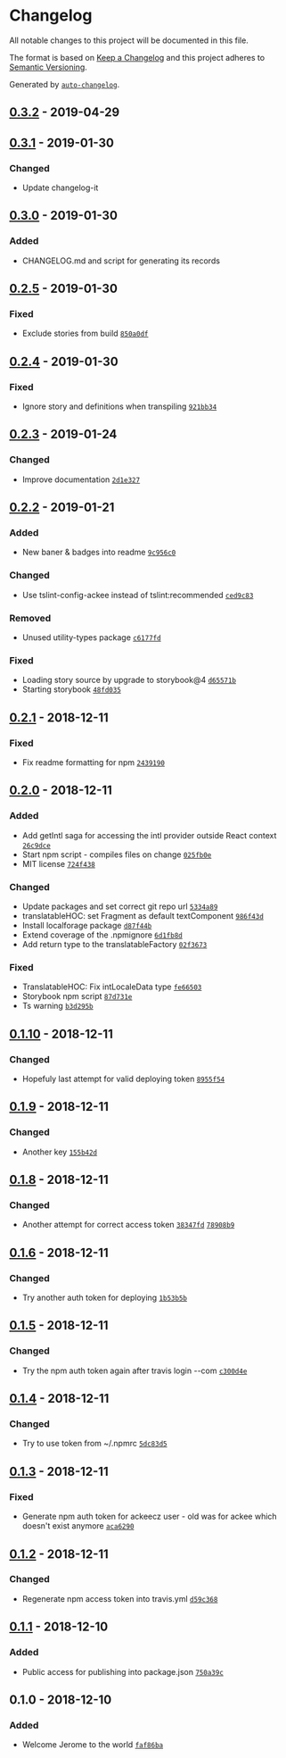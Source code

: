 # Changelog

All notable changes to this project will be documented in this file.

The format is based on [Keep a Changelog](http://keepachangelog.com/en/1.0.0/)
and this project adheres to [Semantic Versioning](http://semver.org/spec/v2.0.0.html).

Generated by [`auto-changelog`](https://github.com/CookPete/auto-changelog).

## [0.3.2] - 2019-04-29

## [0.3.1] - 2019-01-30
### Changed
- Update changelog-it

## [0.3.0] - 2019-01-30
### Added
- CHANGELOG.md and script for generating its records

## [0.2.5] - 2019-01-30
### Fixed
- Exclude stories from build [`850a0df`](https://github.com/AckeeCZ/jerome/commit/850a0df75ddc71ab1e9be7af41999ee279109126)

## [0.2.4] - 2019-01-30
### Fixed
- Ignore story and definitions when transpiling [`921bb34`](https://github.com/AckeeCZ/jerome/commit/921bb34516b3500973ac65bd5e7454bab75bfc04)

## [0.2.3] - 2019-01-24
### Changed
- Improve documentation [`2d1e327`](https://github.com/AckeeCZ/jerome/commit/2d1e327c58dc2a37af675dcdefdbd9c282139e54)

## [0.2.2] - 2019-01-21
### Added
- New baner & badges into readme [`9c956c0`](https://github.com/AckeeCZ/jerome/commit/9c956c0e3fe75a44ac14eb3c239690e5aa2d3c34)

### Changed
- Use tslint-config-ackee instead of tslint:recommended [`ced9c83`](https://github.com/AckeeCZ/jerome/commit/ced9c836b0765cbee2fbb1d5c3c9f802d120123e)

### Removed
- Unused utility-types package [`c6177fd`](https://github.com/AckeeCZ/jerome/commit/c6177fd39075cf5b972901886502f960fe36c1e1)

### Fixed
- Loading story source by upgrade to storybook@4 [`d65571b`](https://github.com/AckeeCZ/jerome/commit/d65571b044e4b3787c2bd3fb6599c9b855d7feff)
- Starting storybook [`48fd035`](https://github.com/AckeeCZ/jerome/commit/48fd03529ef12ade2d3c83f069b1a0cf072efd20)

## [0.2.1] - 2018-12-11
### Fixed
- Fix readme formatting for npm [`2439190`](https://github.com/AckeeCZ/jerome/commit/24391909c26d47a0107b6a19d924cf7349eaaff4)

## [0.2.0] - 2018-12-11
### Added
- Add getIntl saga for accessing the intl provider outside React context [`26c9dce`](https://github.com/AckeeCZ/jerome/commit/26c9dced97ef5cedf69b17206736121bd0478096)
- Start npm script - compiles files on change [`025fb0e`](https://github.com/AckeeCZ/jerome/commit/025fb0ecc9629c623ec7ad466a9277af3f7ec6cd)
- MIT license [`724f438`](https://github.com/AckeeCZ/jerome/commit/724f4386ad3513eed014856d9c203e71100f881f)

### Changed
- Update packages and set correct git repo url [`5334a89`](https://github.com/AckeeCZ/jerome/commit/5334a899c7937216566f3c85d4219997e67c6285)
- translatableHOC: set Fragment as default textComponent [`986f43d`](https://github.com/AckeeCZ/jerome/commit/986f43d82afe788c0a3139ef5f44522dc697ec5e)
- Install localforage package [`d87f44b`](https://github.com/AckeeCZ/jerome/commit/d87f44b2623dd85a65a9a5841d8cada5355c0ccd)
- Extend coverage of the .npmignore [`6d1fb8d`](https://github.com/AckeeCZ/jerome/commit/6d1fb8dabbc66e28b4feb864ee883fd688abe09b)
- Add return type to the translatableFactory [`02f3673`](https://github.com/AckeeCZ/jerome/commit/02f3673c71be41ee6c55c281af15dc905d563bd4)

### Fixed
- TranslatableHOC: Fix intLocaleData type [`fe66503`](https://github.com/AckeeCZ/jerome/commit/fe66503d919a39c2a5b6874b7cbb0bc6da9e9be6)
- Storybook npm script [`87d731e`](https://github.com/AckeeCZ/jerome/commit/87d731e29652530dbbc7aa111c1318a042753268)
- Ts warning [`b3d295b`](https://github.com/AckeeCZ/jerome/commit/b3d295b40d9f7af6f903b1a323de7a015b25f6d4)

## [0.1.10] - 2018-12-11
### Changed
- Hopefuly last attempt for valid deploying token [`8955f54`](https://github.com/AckeeCZ/jerome/commit/8955f54d80ab9adb644ce9cb991115cf085b0190)

## [0.1.9] - 2018-12-11
### Changed
- Another key [`155b42d`](https://github.com/AckeeCZ/jerome/commit/155b42d9e6ee5fa1b5aa9b04e73dc67e84bad3c3)

## [0.1.8] - 2018-12-11
### Changed
- Another attempt for correct access token [`38347fd`](https://github.com/AckeeCZ/jerome/commit/38347fdacd8a039e979c9f04e3a2f7735f86af4a)  [`78908b9`](https://github.com/AckeeCZ/jerome/commit/78908b9e87febbcec9f15a312924b2dea321e804)

## [0.1.6] - 2018-12-11
### Changed
- Try another auth token for deploying [`1b53b5b`](https://github.com/AckeeCZ/jerome/commit/1b53b5bbf84077d6da385b4130130fffb3ffce1c)

## [0.1.5] - 2018-12-11
### Changed
- Try the npm auth token again after travis login --com [`c300d4e`](https://github.com/AckeeCZ/jerome/commit/c300d4ed98fd38b6bf3bcfe14e1b8dfbadb2c752)

## [0.1.4] - 2018-12-11
### Changed
- Try to use token from ~/.npmrc [`5dc83d5`](https://github.com/AckeeCZ/jerome/commit/5dc83d564509422824a9531b9b426d1d6d9d5eca)

## [0.1.3] - 2018-12-11
### Fixed
- Generate npm auth token for ackeecz user - old was for ackee which doesn't exist anymore [`aca6290`](https://github.com/AckeeCZ/jerome/commit/aca62907d987a14d22ae48f2cd8719a890cbde2c)

## [0.1.2] - 2018-12-11
### Changed
- Regenerate npm access token into travis.yml [`d59c368`](https://github.com/AckeeCZ/jerome/commit/d59c368bf87e70be2aad309455a8cc18fbd19bb8)

## [0.1.1] - 2018-12-10
### Added
- Public access for publishing into package.json [`750a39c`](https://github.com/AckeeCZ/jerome/commit/750a39c45f72a83de4f79f79a5a6b9ad5eb8d554)

## 0.1.0 - 2018-12-10
### Added
- Welcome Jerome to the world [`faf86ba`](https://github.com/AckeeCZ/jerome/commit/faf86ba312df23aa7032e490cbcdeca2d1261300)

[0.3.2]: https://github.com/AckeeCZ/jerome/compare/v0.3.1...v0.3.2
[0.3.1]: https://github.com/AckeeCZ/jerome/compare/v0.3.0...v0.3.1
[0.3.0]: https://github.com/AckeeCZ/jerome/compare/v0.2.5...v0.3.0
[0.2.5]: https://github.com/AckeeCZ/jerome/compare/v0.2.4...v0.2.5
[0.2.4]: https://github.com/AckeeCZ/jerome/compare/v0.2.3...v0.2.4
[0.2.3]: https://github.com/AckeeCZ/jerome/compare/v0.2.2...v0.2.3
[0.2.2]: https://github.com/AckeeCZ/jerome/compare/v0.2.1...v0.2.2
[0.2.1]: https://github.com/AckeeCZ/jerome/compare/v0.2.0...v0.2.1
[0.2.0]: https://github.com/AckeeCZ/jerome/compare/v0.1.10...v0.2.0
[0.1.10]: https://github.com/AckeeCZ/jerome/compare/v0.1.9...v0.1.10
[0.1.9]: https://github.com/AckeeCZ/jerome/compare/v0.1.8...v0.1.9
[0.1.8]: https://github.com/AckeeCZ/jerome/compare/v0.1.6...v0.1.8
[0.1.6]: https://github.com/AckeeCZ/jerome/compare/v0.1.5...v0.1.6
[0.1.5]: https://github.com/AckeeCZ/jerome/compare/v0.1.4...v0.1.5
[0.1.4]: https://github.com/AckeeCZ/jerome/compare/v0.1.3...v0.1.4
[0.1.3]: https://github.com/AckeeCZ/jerome/compare/v0.1.2...v0.1.3
[0.1.2]: https://github.com/AckeeCZ/jerome/compare/v0.1.1...v0.1.2
[0.1.1]: https://github.com/AckeeCZ/jerome/compare/v0.1.0...v0.1.1
